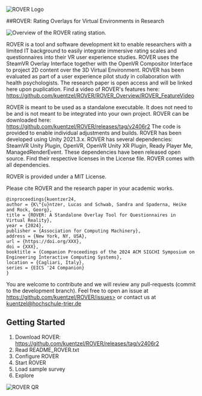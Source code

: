 ![ROVER Logo](https://github.com/kuentzel/ROVER/ROVER_Logo)

##ROVER: Rating Overlays for Virtual Environments in Research

![Overview of the ROVER rating station.](https://github.com/kuentzel/ROVER/ROVER_Overview)

ROVER is a tool and software development kit to enable researchers with a limited IT background to easily integrate immersive rating scales and questionnaires into their VR user experience studies.
ROVER uses the SteamVR Overlay Interface together with the OpenVR Compositor Interface to project 2D content over the 3D Virtual Environment.
ROVER has been evaluated as part of a user experience pilot study in collaboration with health psychologists. The research paper is open access and will be linked here upon puplication.
Find a video of ROVER's features here: https://github.com/kuentzel/ROVER/ROVER_Overview/ROVER_FeatureVideo

ROVER is meant to be used as a standalone executable. It does not need to be and is not meant to be integrated into your own project.
ROVER can be downloaded here: https://github.com/kuentzel/ROVER/releases/tag/v2406r2
The code is provided to enable individual adjustments and builds. ROVER has been developed using Unity 2021.3.x.
ROVER has several dependencies: SteamVR Unity Plugin, OpenVR, OpenVR Unity XR Plugin, Ready Player Me, ManagedRenderEvent. These dependencies have been released open source. Find their respective licenses in the License file. ROVER comes with all dependencies.

ROVER is provided under a MIT License.

Please cite ROVER and the research paper in your academic works.

```
@inproceedings{kuentzer24,
author = {K\"{u}ntzer, Lucas and Schwab, Sandra and Spaderna, Heike and Rock, Georg},
title = {ROVER: A Standalone Overlay Tool for Questionnaires in Virtual Reality},
year = {2024},
publisher = {Association for Computing Machinery},
address = {New York, NY, USA},
url = {https://doi.org/XXX},
doi = {XXX},
booktitle = {Companion Proceedings of the 2024 ACM SIGCHI Symposium on Engineering Interactive Computing Systems},
location = {Cagliari, Italy},
series = {EICS '24 Companion}
}
```

You are welcome to contribute and we will review any pull-requests (commit to the development branch).
Feel free to open an issue at https://github.com/kuentzel/ROVER/issues> or contact us at kuentzel@hochschule-trier.de


## Getting Started
1. Download ROVER: https://github.com/kuentzel/ROVER/releases/tag/v2406r2
2. Read README_ROVER.txt
3. Configure ROVER
4. Start ROVER
5. Load sample survey
6. Explore

![ROVER QR](https://github.com/kuentzel/ROVER/ROVER_QR)
